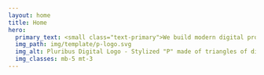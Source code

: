 ```yaml
---
layout: home
title: Home
hero:
  primary_text: <small class="text-primary">We build modern digital products for public service missions.</small>
  img_path: img/template/p-logo.svg
  img_alt: Pluribus Digital Logo - Stylized "P" made of triangles of different colors
  img_classes: mb-5 mt-3
---
```

